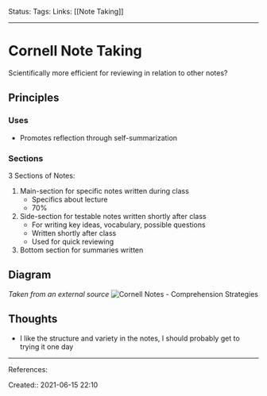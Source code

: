 Status:
Tags: 
Links: [[Note Taking]]
___
# Cornell Note Taking
Scientifically more efficient for reviewing in relation to other notes?
## Principles
### Uses
- Promotes reflection through self-summarization
### Sections
3 Sections of Notes:
1. Main-section for specific notes written during class
	- Specifics about lecture
	- 70%
2. Side-section for testable notes written shortly after class
	- For writing key ideas, vocabulary, possible questions
	- Written shortly after class
	- Used for quick reviewing
3. Bottom section for summaries written
## Diagram
*Taken from an external source*
![Cornell Notes - Comprehension Strategies](http://comprehensionhart.weebly.com/uploads/5/4/5/2/54523579/1435536038.png)
## Thoughts
- I like the structure and variety in the notes, I should probably get to trying it one day
___
References:

Created:: 2021-06-15 22:10